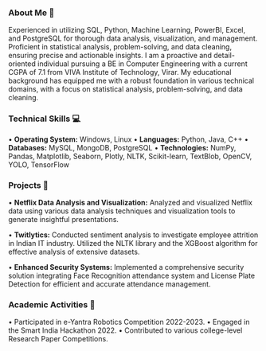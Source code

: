 ### About Me 📝

Experienced in utilizing SQL, Python, Machine Learning, PowerBI, Excel, and PostgreSQL for thorough data analysis, visualization, and management. Proficient in statistical analysis, problem-solving, and data cleaning, ensuring precise and actionable insights. I am a proactive and detail-oriented individual pursuing a BE in Computer Engineering with a current CGPA of 7.1 from VIVA Institute of Technology, Virar. My educational background has equipped me with a robust foundation in various technical domains, with a focus on statistical analysis, problem-solving, and data cleaning.

### Technical Skills 💻

• **Operating System:** Windows, Linux
• **Languages:** Python, Java, C++
• **Databases:** MySQL, MongoDB, PostgreSQL
• **Technologies:** NumPy, Pandas, Matplotlib, Seaborn, Plotly, NLTK, Scikit-learn, TextBlob, OpenCV, YOLO, TensorFlow

### Projects 🚀

• **Netflix Data Analysis and Visualization:** 
Analyzed and visualized Netflix data using various data analysis techniques and visualization tools to generate insightful presentations.

• **Twitlytics:** 
Conducted sentiment analysis to investigate employee attrition in Indian IT industry. Utilized the NLTK library and the XGBoost algorithm for effective analysis of extensive datasets.

• **Enhanced Security Systems:** 
Implemented a comprehensive security solution integrating Face Recognition attendance system and License Plate Detection for efficient and accurate attendance management.

### Academic Activities 🌟

• Participated in e-Yantra Robotics Competition 2022-2023.
• Engaged in the Smart India Hackathon 2022.
• Contributed to various college-level Research Paper Competitions.
